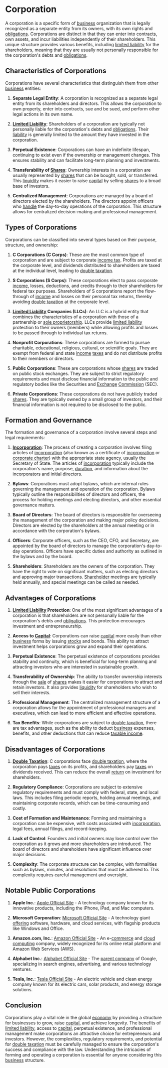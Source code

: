 # Corporation

A corporation is a specific form of [business](../b/business.md) organization that is legally recognized as a separate entity from its owners, with its own rights and [obligations](../o/obligation.md). Corporations are distinct in that they can enter into contracts, own assets, and incur liabilities independently of their shareholders. This unique structure provides various benefits, including [limited liability](../l/limited_liability.md) for the shareholders, meaning that they are usually not personally responsible for the corporation's debts and [obligations](../o/obligation.md).

## Characteristics of Corporations

Corporations have several characteristics that distinguish them from other [business](../b/business.md) entities:

1. **Separate Legal Entity**: A corporation is recognized as a separate legal entity from its shareholders and directors. This allows the corporation to own property, enter into contracts, sue and be sued, and perform other legal actions in its own name.

2. **[Limited Liability](../l/limited_liability.md)**: Shareholders of a corporation are typically not personally liable for the corporation's debts and [obligations](../o/obligation.md). Their [liability](../l/liability.md) is generally limited to the amount they have invested in the corporation.

3. **Perpetual Existence**: Corporations can have an indefinite lifespan, continuing to exist even if the ownership or management changes. This ensures stability and can facilitate long-term planning and investments.

4. **Transferability of [Shares](../s/shares.md)**: Ownership interests in a corporation are usually represented by [shares](../s/shares.md) that can be bought, sold, or transferred. This [liquidity](../l/liquidity.md) makes it easier to raise [capital](../c/capital.md) by selling [shares](../s/shares.md) to a broad base of investors.

5. **Centralized Management**: Corporations are managed by a board of directors elected by the shareholders. The directors appoint officers who [handle](../h/handle.md) the day-to-day operations of the corporation. This structure allows for centralized decision-making and professional management.

## Types of Corporations

Corporations can be classified into several types based on their purpose, structure, and ownership:

1. **C Corporations (C Corps)**: These are the most common type of corporation and are subject to corporate [income tax](../i/income_tax.md). Profits are taxed at the corporate level, and dividends distributed to shareholders are taxed at the individual level, leading to [double taxation](../d/double_taxation.md).

2. **S Corporations (S Corps)**: These corporations elect to pass corporate [income](../i/income.md), losses, deductions, and credits through to their shareholders for federal tax purposes. Shareholders of S corporations report the flow-through of [income](../i/income.md) and losses on their personal tax returns, thereby avoiding [double taxation](../d/double_taxation.md) at the corporate level.

3. **[Limited Liability](../l/limited_liability.md) Companies (LLCs)**: An LLC is a hybrid entity that combines the characteristics of a corporation with those of a partnership or [sole proprietorship](../s/sole_proprietorship.md). LLCs provide [limited liability](../l/limited_liability.md) protection to their owners (members) while allowing profits and losses to be passed through to individual tax returns.

4. **Nonprofit Corporations**: These corporations are formed to pursue charitable, educational, religious, cultural, or scientific goals. They are exempt from federal and state [income](../i/income.md) [taxes](../t/taxes.md) and do not distribute profits to their members or directors.

5. **Public Corporations**: These are corporations whose [shares](../s/shares.md) are traded on public stock exchanges. They are subject to strict regulatory requirements and must disclose financial information to the public and regulatory bodies like the Securities and [Exchange](../e/exchange.md) [Commission](../c/commission.md) (SEC).

6. **Private Corporations**: These corporations do not have publicly traded [shares](../s/shares.md). They are typically owned by a small group of investors, and their financial information is not required to be disclosed to the public.

## Formation and Governance

The formation and governance of a corporation involve several steps and legal requirements:

1. **[Incorporation](../i/incorporation.md)**: The process of creating a corporation involves filing articles of [incorporation](../i/incorporation.md) (also known as a certificate of [incorporation](../i/incorporation.md) or [corporate charter](../c/corporate_charter.md)) with the appropriate state agency, usually the Secretary of State. The articles of [incorporation](../i/incorporation.md) typically include the corporation's name, purpose, [duration](../d/duration.md), and information about the incorporators and initial directors.

2. **Bylaws**: Corporations must adopt bylaws, which are internal rules governing the management and operation of the corporation. Bylaws typically outline the responsibilities of directors and officers, the process for holding meetings and electing directors, and other essential governance matters.

3. **Board of Directors**: The board of directors is responsible for overseeing the management of the corporation and making major policy decisions. Directors are elected by the shareholders at the annual meeting or in accordance with the corporation's bylaws.

4. **Officers**: Corporate officers, such as the CEO, CFO, and Secretary, are appointed by the board of directors to manage the corporation's day-to-day operations. Officers have specific duties and authority as outlined in the bylaws and by the board.

5. **Shareholders**: Shareholders are the owners of the corporation. They have the right to vote on significant matters, such as electing directors and approving major transactions. [Shareholder](../s/shareholder.md) meetings are typically held annually, and special meetings can be called as needed.

## Advantages of Corporations

1. **[Limited Liability](../l/limited_liability.md) Protection**: One of the most significant advantages of a corporation is that shareholders are not personally liable for the corporation's debts and [obligations](../o/obligation.md). This protection encourages investment and entrepreneurship.

2. **Access to [Capital](../c/capital.md)**: Corporations can raise [capital](../c/capital.md) more easily than other [business](../b/business.md) forms by issuing [stocks](../s/stock.md) and bonds. This ability to attract investment helps corporations grow and expand their operations.

3. **Perpetual Existence**: The perpetual existence of corporations provides stability and continuity, which is beneficial for long-term planning and attracting investors who are interested in sustainable growth.

4. **Transferability of Ownership**: The ability to transfer ownership interests through the [sale](../s/sale.md) of [shares](../s/shares.md) makes it easier for corporations to attract and retain investors. It also provides [liquidity](../l/liquidity.md) for shareholders who wish to sell their interests.

5. **Professional Management**: The centralized management structure of a corporation allows for the appointment of professional managers and executives, which can lead to more efficient and effective operations.

6. **Tax Benefits**: While corporations are subject to [double taxation](../d/double_taxation.md), there are tax advantages, such as the ability to deduct [business](../b/business.md) expenses, benefits, and other deductions that can reduce [taxable income](../t/taxable_income.md).

## Disadvantages of Corporations

1. **[Double Taxation](../d/double_taxation.md)**: C corporations face [double taxation](../d/double_taxation.md), where the corporation pays [taxes](../t/taxes.md) on its profits, and shareholders pay [taxes](../t/taxes.md) on dividends received. This can reduce the overall [return](../r/return.md) on investment for shareholders.

2. **Regulatory Compliance**: Corporations are subject to extensive regulatory requirements and must comply with federal, state, and local laws. This includes filing periodic reports, holding annual meetings, and maintaining corporate records, which can be time-consuming and costly.

3. **Cost of Formation and Maintenance**: Forming and maintaining a corporation can be expensive, with costs associated with [incorporation](../i/incorporation.md), legal fees, annual filings, and record-keeping.

4. **Lack of Control**: Founders and initial owners may lose control over the corporation as it grows and more shareholders are introduced. The board of directors and shareholders have significant influence over major decisions.

5. **Complexity**: The corporate structure can be complex, with formalities such as bylaws, minutes, and resolutions that must be adhered to. This complexity requires careful management and oversight.

## Notable Public Corporations

1. **Apple Inc.**: [Apple Official Site](https://www.apple.com) - A technology company known for its innovative products, including the iPhone, iPad, and Mac computers.

2. **Microsoft Corporation**: [Microsoft Official Site](https://www.microsoft.com) - A technology giant [offering](../o/offering.md) software, hardware, and cloud services, with flagship products like Windows and Office.

3. **Amazon.com, Inc.**: [Amazon Official Site](https://www.amazon.com) - An e-[commerce](../c/commerce.md) and [cloud computing](../c/cloud_computing_in_trading.md) company, widely recognized for its online retail platform and Amazon Web Services (AWS).

4. **Alphabet Inc.**: [Alphabet Official Site](https://abc.xyz) - The [parent company](../p/parent_company.md) of Google, specializing in search engines, advertising, and various technology ventures.

5. **Tesla, Inc.**: [Tesla Official Site](https://www.tesla.com) - An electric vehicle and clean energy company known for its electric cars, solar products, and energy storage solutions.

## Conclusion

Corporations play a vital role in the global [economy](../e/economy.md) by providing a structure for businesses to grow, raise [capital](../c/capital.md), and achieve longevity. The benefits of [limited liability](../l/limited_liability.md), access to [capital](../c/capital.md), perpetual existence, and professional management make corporations an attractive choice for entrepreneurs and investors. However, the complexities, regulatory requirements, and potential for [double taxation](../d/double_taxation.md) must be carefully managed to ensure the corporation's success and compliance with the law. Understanding the intricacies of forming and operating a corporation is essential for anyone considering this [business](../b/business.md) structure.